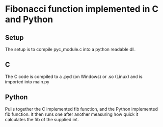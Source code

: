 # Fibonacci function implemented in C and Python

## Setup
The setup is to compile pyc_module.c into a python readable dll.

## C
The C code is compiled to a .pyd (on Windows) or .so (Linux) and is imported into main.py

## Python
Pulls together the C implemented fib function, and the Python implemented fib function. 
It then runs one after another measuring how quick it calculates the fib of the supplied
int.
